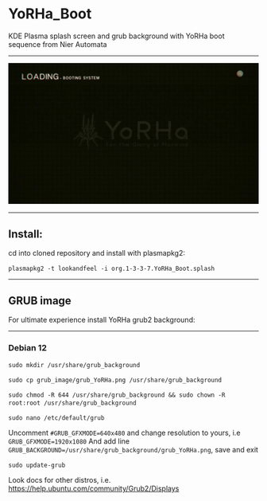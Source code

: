 # YoRHa_Boot
KDE Plasma splash screen and grub background with YoRHa boot sequence from Nier Automata

---

![YoRHa_Boot](./org.1-3-3-7.YoRHa_Boot.splash/contents/previews/splash.png)

---

## Install:

cd into cloned repository and install with plasmapkg2:

```
plasmapkg2 -t lookandfeel -i org.1-3-3-7.YoRHa_Boot.splash
```

---

## GRUB image
For ultimate experience install YoRHa grub2 background:

---
### Debian 12

```
sudo mkdir /usr/share/grub_background
```
```
sudo cp grub_image/grub_YoRHa.png /usr/share/grub_background
```
```
sudo chmod -R 644 /usr/share/grub_background && sudo chown -R root:root /usr/share/grub_background
```
```
sudo nano /etc/default/grub
```
Uncomment ```#GRUB_GFXMODE=640x480``` and change resolution to yours, i.e ```GRUB_GFXMODE=1920x1080```
And add line ```GRUB_BACKGROUND=/usr/share/grub_background/grub_YoRHa.png```, save and exit

```
sudo update-grub
```

Look docs for other distros, i.e. https://help.ubuntu.com/community/Grub2/Displays
